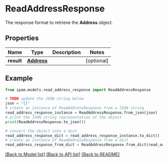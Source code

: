 # ReadAddressResponse

The response format to retrieve the __Address__ object.

## Properties

Name | Type | Description | Notes
------------ | ------------- | ------------- | -------------
**result** | [**Address**](Address.md) |  | [optional] 

## Example

```python
from ipam.models.read_address_response import ReadAddressResponse

# TODO update the JSON string below
json = "{}"
# create an instance of ReadAddressResponse from a JSON string
read_address_response_instance = ReadAddressResponse.from_json(json)
# print the JSON string representation of the object
print(ReadAddressResponse.to_json())

# convert the object into a dict
read_address_response_dict = read_address_response_instance.to_dict()
# create an instance of ReadAddressResponse from a dict
read_address_response_from_dict = ReadAddressResponse.from_dict(read_address_response_dict)
```
[[Back to Model list]](../README.md#documentation-for-models) [[Back to API list]](../README.md#documentation-for-api-endpoints) [[Back to README]](../README.md)


